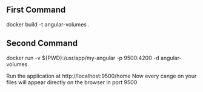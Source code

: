 ## First Command

docker build -t angular-volumes .

## Second Command

docker run -v ${PWD}:/usr/app/my-angular -p 9500:4200 -d angular-volumes

Run the application at http://localhost:9500/home 
Now every cange on your files will appear directly on the browser in port 9500
